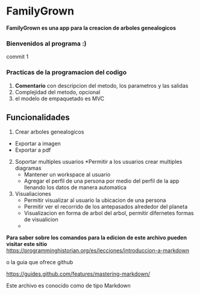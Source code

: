 # FamilyGrown
**FamilyGrown es una app para la creacion de arboles genealogicos**

### Bienvenidos al programa :)
commit 1
### Practicas de la programacion del codigo
1. **Comentario** con descripcion del metodo, los parametros y las salidas
2. Complejidad del metodo, opcional
3. el modelo de empaquetado es MVC


## Funcionalidades
1.  Crear arboles genealogicos
  * Exportar a imagen
  * Exportar a pdf
2. Soportar multiples usuarios 
   *Permitir a los usuarios crear multiples diagramas 
   * Mantener un workspace al usuario
   * Agregar el perfil de una persona por medio del perfil de la app llenando los datos de manera automatica
3. Visualiaciones
   * Permitir visualizar al usuario la ubicacion de una persona
   * Permitir ver el recorrido de los antepasados alrededor del planeta
   * Visualizacion en forma de arbol del arbol, permitir difernetes formas de visualicion
   * 
   





**Para saber sobre los comandos para la edicion de este archivo pueden visitar este sitio**
https://programminghistorian.org/es/lecciones/introduccion-a-markdown

o la guia que ofrece github

https://guides.github.com/features/mastering-markdown/

Este archivo es conocido como de tipo Markdown 
